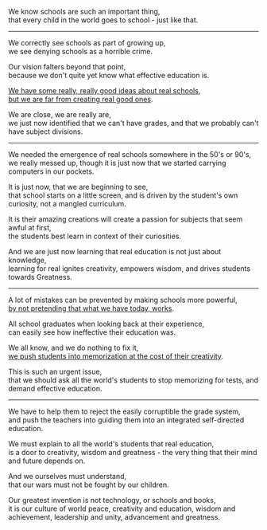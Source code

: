 We know schools are such an important thing,\
that every child in the world goes to school - just like that.

---

We correctly see schools as part of growing up,\
we see denying schools as a horrible crime.

Our vision falters beyond that point,\
because we don't quite yet know what effective education is.

[We have some really, really good ideas about real schools](https://www.youtube.com/watch?v=sxyKNMrhEvY),\
[but we are far from creating real good ones](https://www.youtube.com/watch?v=DzSnvxejenY).

We are close, we are really are,\
we just now identified that we can't have grades, and that we probably can't have subject divisions.

---

We needed the emergence of real schools somewhere in the 50's or 90's,\
we really messed up, though it is just now that we started carrying computers in our pockets.

It is just now, that we are beginning to see,\
that school starts on a little screen, and is driven by the student's own curiosity, not a mangled curriculum.

It is their amazing creations will create a passion for subjects that seem awful at first,\
the students best learn in context of their curiosities.

And we are just now learning that real education is not just about knowledge,\
learning for real ignites creativity, empowers wisdom, and drives students towards Greatness.

---

A lot of mistakes can be prevented by making schools more powerful,\
[by not pretending that what we have today, works](https://www.youtube.com/watch?v=fmoor8DwqW4).

All school graduates when looking back at their experience,\
can easily see how ineffective their education was.

We all know, and we do nothing to fix it,\
[we push students into memorization at the cost of their creativity](https://www.youtube.com/watch?v=iG9CE55wbtY).

This is such an urgent issue,\
that we should ask all the world's students to stop memorizing for tests, and demand effective education.

---

We have to help them to reject the easily corruptible the grade system,\
and push the teachers into guiding them into an integrated self-directed education.

We must explain to all the world's students that real education,\
is a door to creativity, wisdom and greatness - the very thing that their mind and future depends on.

And we ourselves must understand,\
that our wars must not be fought by our children.

Our greatest invention is not technology, or schools and books,\
it is our culture of world peace, creativity and education, wisdom and achievement, leadership and unity, advancement and greatness.
